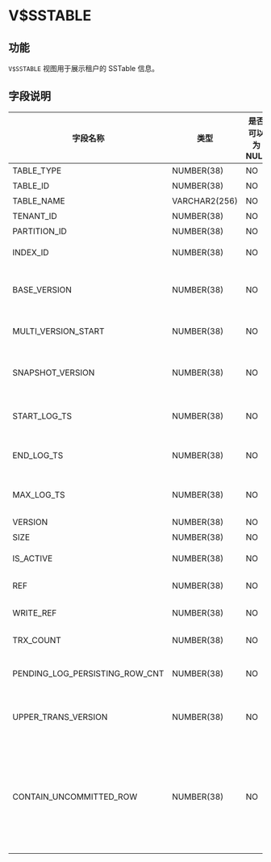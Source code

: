 V$SSTABLE 
==============================



功能 
-----------------------

`V$SSTABLE` 视图用于展示租户的 SSTable 信息。

字段说明 
-------------------------



|              字段名称              |      类型       | 是否可以为 NULL |                                                                              描述                                                                               |
|--------------------------------|---------------|------------|---------------------------------------------------------------------------------------------------------------------------------------------------------------|
| TABLE_TYPE                     | NUMBER(38)    | NO         | 表的类型                                                                                                                                                          |
| TABLE_ID                       | NUMBER(38)    | NO         | 表 ID                                                                                                                                                          |
| TABLE_NAME                     | VARCHAR2(256) | NO         | 表名                                                                                                                                                            |
| TENANT_ID                      | NUMBER(38)    | NO         | 租户 ID                                                                                                                                                         |
| PARTITION_ID                   | NUMBER(38)    | NO         | 分区 ID                                                                                                                                                         |
| INDEX_ID                       | NUMBER(38)    | NO         | 主表或索引表的 ID                                                                                                                                                    |
| BASE_VERSION                   | NUMBER(38)    | NO         | 该表中存储数据的 `trans_version` 范围的最小值                                                                                                                               |
| MULTI_VERSION_START            | NUMBER(38)    | NO         | 该表中多版本数据的起始 `trans_version`                                                                                                                                   |
| SNAPSHOT_VERSION               | NUMBER(38)    | NO         | 该表中存储数据的 `trans_version` 范围的最大值                                                                                                                               |
| START_LOG_TS                   | NUMBER(38)    | NO         | 该表中数据的日志时间戳范围的左边界                                                                                                                                             |
| END_LOG_TS                     | NUMBER(38)    | NO         | 该表中数据的日志时间戳范围的右边界                                                                                                                                             |
| MAX_LOG_TS                     | NUMBER(38)    | NO         | 该表中数据的日志时间戳范围的最大值                                                                                                                                             |
| VERSION                        | NUMBER(38)    | NO         | 该表的版本                                                                                                                                                         |
| SIZE                           | NUMBER(38)    | NO         | 该表的大小                                                                                                                                                         |
| IS_ACTIVE                      | NUMBER(38)    | NO         | 该表是否处于活跃状态                                                                                                                                                    |
| REF                            | NUMBER(38)    | NO         | 该表引用的计数                                                                                                                                                       |
| WRITE_REF                      | NUMBER(38)    | NO         | 该表写引用的计数                                                                                                                                                      |
| TRX_COUNT                      | NUMBER(38)    | NO         | 该表上活跃事务的数量                                                                                                                                                    |
| PENDING_LOG_PERSISTING_ROW_CNT | NUMBER(38)    | NO         | 持久化 Redo Log 的回收数量                                                                                                                                            |
| UPPER_TRANS_VERSION            | NUMBER(38)    | NO         | 该表中存储数据的 `trans_version` 的上限                                                                                                                                  |
| CONTAIN_UNCOMMITTED_ROW        | NUMBER(38)    | NO         | 该表是否包含未提交的事务行： * 0：表示该表中不包含未提交的事务行   * 1：表示该表中包含未提交的事务行    |


